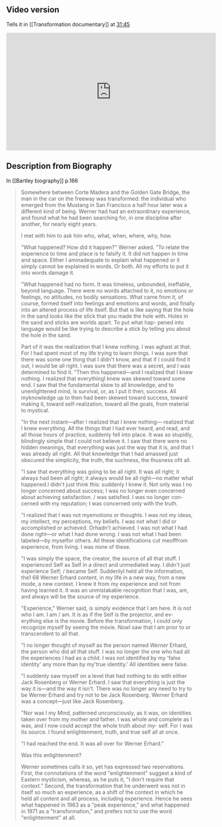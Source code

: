 ## Video version

Tells it in [[Transformation documentary]] at [31:45](https://youtu.be/6NsWGb0B7jw?si=HDsmG1udZ9zdRUIM&t=1906)

<iframe width="560" height="315" src="https://www.youtube.com/embed/6NsWGb0B7jw?si=ek2zUtbdIFAyzTkD&amp;start=1907&amp;rel=0" title="YouTube video player" frameBorder="0" allow="accelerometer; autoplay; clipboard-write; encrypted-media; gyroscope; picture-in-picture; web-share" referrerpolicy="strict-origin-when-cross-origin" allowfullscreen></iframe>

## Description from Biography

In [[Bartley biography]] p.166

> Somewhere between Corte Madera and the Golden Gate Bridge, the man in the car on the freeway was transformed: the individual who emerged from the Mustang in San Francisco a half hour later was a different kind of being. Werner had had an extraordinary experience, and found what he had been searching for, in one discipline after another, for nearly eight years.
> 
> I met with him to ask him who, what, when, where, why, how.
> 
> "What happened? How did it happen?" Werner asked. "To relate the experience to time and place is to falsify it. It did not happen in time and space. Either I aminadequate to explain what happened or it simply cannot be explained in words. Or both. All my efforts to put it into words damage it.
> 
> "What happened had no form. It was timeless, unbounded, ineffable, beyond language. There were no words attached to it, no emotions or feelings, no attitudes, no bodily sensations. What came from it, of course, formed itself into feelings and emotions and words, and finally into an altered process of life itself. But that is like saying that the hole in the sand looks like the stick that you made the hole with. Holes in the sand and sticks are worlds apart. To put what hap- pened into language would be like trying to describe a stick by telling you about the hole in the sand.
> 
> Part of it was the realization that I knew nothing. I was aghast at that. For I had spent most of my life trying to learn things. I was sure that there was some one thing that I didn't know, and that if I could find it out, I would be all right. I was sure that there was a secret, and I was determined to find it.
>  "Then this happened—and I realized that I knew nothing. I realized that everythingI knew was skewed toward some end. I saw that the fundamental skew to all knowledge, and to unenlightened mind, is survival, or, as I put it then, success. All myknowledge up to then had been skewed toward success, toward making it, toward self-realization, toward all the goals, from material to mystical.
> 
> "In the next instant—after I realized that I knew nothing— realized that I knew everything. All the things that I had ever heard, and read, and all those hours of practice, suddenly fell into place. It was so stupidly, blindingly simple that I could not believe it. I saw that there were no hidden meanings, that everything was just the way that it is, and that I was already all right. All that knowledge that I had amassed just obscured the simplicity, the truth, the suchness, the thusness ofit all.
> 
> "I saw that everything was going to be all right. It was all right; it always had been all right; it always would be all right—no matter what happened.I didn't just think this: suddenly I knew it. Not only was I no longer concerned about success; I was no longer even concerned about achieving satisfaction. / was satisfied. I was no longer con-
> cerned with my reputation; I was concerned only with the truth.
> 
> "I realized that I was not myemotions or thoughts. I was not my ideas, my intellect, my perceptions, my beliefs. I was not what I did or accomplished or achieved. Orhadn't achieved. I was not what I had done right—or what I had done wrong. I was not what I had been labeled—by myselfor others. All these identifications cut meofffrom experience, from living. I was none of these.
> 
> "I was simply the space, the creator, the source of all that stuff. I experienced Self as Self in a direct and unmediated way. I didn't just experience Self; / became Self. SuddenlyI held all the information, the1 68 Werner Erhard content, in my life in a new way, from a new mode, a new context. I knew it from my experience and not from having learned it. It was an unmistakable recognition that I was, am, and always will be the source of my experience.
> 
> "Experience," Werner said, is simply evidence that I am here. It is not who I am. I am / am. It is as if the Self is the projector, and ev- erything else is the movie. Before the transformation, I could only recognize myself by seeing the movie. NowI saw that I am prior to or transcendent to all that.
> 
> "I no longer thought of myself as the person named *Werner* Erhard, the person who did all that stuff. I was no longer the one who had all the experiences I had as a child. I was not identified by my 'false identity' any more than by my'true identity.' All identities were false.
> 
> "I suddenly saw myself on a level that had nothing to do with either Jack Rosenberg or Werner Erhard. I saw that everything is just the way it is—and the way it isn't. There was no longer any need to try to be Werner Erhard and try not to be Jack Rosenberg. Werner Erhard was a concept—just like Jack Rosenberg.
> 
> "Nor was I my Mind, patterned unconsciously, as it was, on identities taken over from my mother and father. I was whole and complete as I was, and I now could accept the whole truth about my- self. For I was its source. I found enlightenment, truth, and true self all at once.
> 
> "I had reached the end. It was all over for Werner Erhard."
> 
> Was this enlightenment?
> 
> Werner sometimes calls it so, yet has expressed two reservations. First, the connotations of the word "enlightenment" suggest a kind of Eastern mysticism, whereas, as he puts it, "I don't require that context." Second, the transformation that he underwent was not in itself so much an experience, as a shift of the context in which he held all content and all process, including experience. Hence he sees what happened in 1963 as a "peak experience," and what happened in 1971 as a "transformation," and prefers not to use the word "enlightenment" at all.